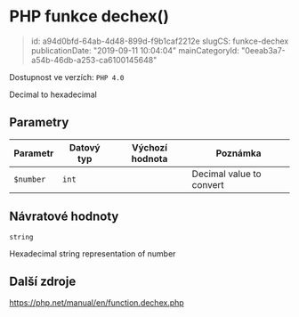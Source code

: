 PHP funkce dechex()
===================

> id: a94d0bfd-64ab-4d48-899d-f9b1caf2212e
> slugCS: funkce-dechex
> publicationDate: "2019-09-11 10:04:04"
> mainCategoryId: "0eeab3a7-a54b-46db-a253-ca6100145648"

Dostupnost ve verzích: `PHP 4.0`

Decimal to hexadecimal


Parametry
--------------

| Parametr | Datový typ | Výchozí hodnota | Poznámka |
|-----|-----|-----|-----|
| `$number` | `int` |  | Decimal value to convert |


Návratové hodnoty
----------------

`string`

Hexadecimal string representation of number

Další zdroje
------------

https://php.net/manual/en/function.dechex.php
